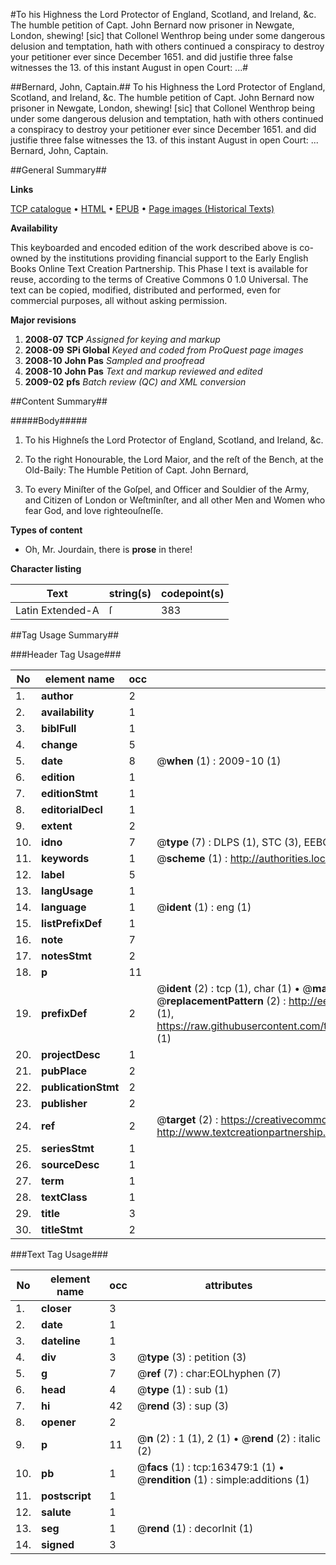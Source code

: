 #To his Highness the Lord Protector of England, Scotland, and Ireland, &c. The humble petition of Capt. John Bernard now prisoner in Newgate, London, shewing! [sic] that Collonel Wenthrop being under some dangerous delusion and temptation, hath with others continued a conspiracy to destroy your petitioner ever since December 1651. and did justifie three false witnesses the 13. of this instant August in open Court: ...#

##Bernard, John, Captain.##
To his Highness the Lord Protector of England, Scotland, and Ireland, &c. The humble petition of Capt. John Bernard now prisoner in Newgate, London, shewing! [sic] that Collonel Wenthrop being under some dangerous delusion and temptation, hath with others continued a conspiracy to destroy your petitioner ever since December 1651. and did justifie three false witnesses the 13. of this instant August in open Court: ...
Bernard, John, Captain.

##General Summary##

**Links**

[TCP catalogue](http://www.ota.ox.ac.uk/tcp/)  • 
[HTML](http://tei.it.ox.ac.uk/tcp/Texts-HTML/free/A76/A76439.html)  • 
[EPUB](http://tei.it.ox.ac.uk/tcp/Texts-EPUB/free/A76/A76439.epub) • 
[Page images (Historical Texts)](https://data.historicaltexts.jisc.ac.uk/view?pubId=eebo-99870761e&pageId=eebo-99870761e-163479-1)

**Availability**

This keyboarded and encoded edition of the
	       work described above is co-owned by the institutions
	       providing financial support to the Early English Books
	       Online Text Creation Partnership. This Phase I text is
	       available for reuse, according to the terms of Creative
	       Commons 0 1.0 Universal. The text can be copied,
	       modified, distributed and performed, even for
	       commercial purposes, all without asking permission.

**Major revisions**

1. __2008-07__ __TCP__ *Assigned for keying and markup*
1. __2008-09__ __SPi Global__ *Keyed and coded from ProQuest page images*
1. __2008-10__ __John Pas__ *Sampled and proofread*
1. __2008-10__ __John Pas__ *Text and markup reviewed and edited*
1. __2009-02__ __pfs__ *Batch review (QC) and XML conversion*

##Content Summary##

#####Body#####

1. To his Highneſs the Lord Protector of England, Scotland, and Ireland, &c.

1. To the right Honourable, the Lord Maior, and the reſt of the Bench, at the Old-Baily: The Humble Petition of Capt. John Bernard,

1. To every Miniſter of the Goſpel, and Officer and Souldier of the Army, and Citizen of London or Weſtminſter, and all other Men and Women who fear God, and love righteouſneſſe.

**Types of content**

  * Oh, Mr. Jourdain, there is **prose** in there!

**Character listing**


|Text|string(s)|codepoint(s)|
|---|---|---|
|Latin Extended-A|ſ|383|

##Tag Usage Summary##

###Header Tag Usage###

|No|element name|occ|attributes|
|---|---|---|---|
|1.|__author__|2||
|2.|__availability__|1||
|3.|__biblFull__|1||
|4.|__change__|5||
|5.|__date__|8| @__when__ (1) : 2009-10 (1)|
|6.|__edition__|1||
|7.|__editionStmt__|1||
|8.|__editorialDecl__|1||
|9.|__extent__|2||
|10.|__idno__|7| @__type__ (7) : DLPS (1), STC (3), EEBO-CITATION (1), PROQUEST (1), VID (1)|
|11.|__keywords__|1| @__scheme__ (1) : http://authorities.loc.gov/ (1)|
|12.|__label__|5||
|13.|__langUsage__|1||
|14.|__language__|1| @__ident__ (1) : eng (1)|
|15.|__listPrefixDef__|1||
|16.|__note__|7||
|17.|__notesStmt__|2||
|18.|__p__|11||
|19.|__prefixDef__|2| @__ident__ (2) : tcp (1), char (1)  •  @__matchPattern__ (2) : ([0-9\-]+):([0-9IVX]+) (1), (.+) (1)  •  @__replacementPattern__ (2) : http://eebo.chadwyck.com/downloadtiff?vid=$1&page=$2 (1), https://raw.githubusercontent.com/textcreationpartnership/Texts/master/tcpchars.xml#$1 (1)|
|20.|__projectDesc__|1||
|21.|__pubPlace__|2||
|22.|__publicationStmt__|2||
|23.|__publisher__|2||
|24.|__ref__|2| @__target__ (2) : https://creativecommons.org/publicdomain/zero/1.0/ (1), http://www.textcreationpartnership.org/docs/. (1)|
|25.|__seriesStmt__|1||
|26.|__sourceDesc__|1||
|27.|__term__|1||
|28.|__textClass__|1||
|29.|__title__|3||
|30.|__titleStmt__|2||


###Text Tag Usage###

|No|element name|occ|attributes|
|---|---|---|---|
|1.|__closer__|3||
|2.|__date__|1||
|3.|__dateline__|1||
|4.|__div__|3| @__type__ (3) : petition (3)|
|5.|__g__|7| @__ref__ (7) : char:EOLhyphen (7)|
|6.|__head__|4| @__type__ (1) : sub (1)|
|7.|__hi__|42| @__rend__ (3) : sup (3)|
|8.|__opener__|2||
|9.|__p__|11| @__n__ (2) : 1 (1), 2 (1)  •  @__rend__ (2) : italic (2)|
|10.|__pb__|1| @__facs__ (1) : tcp:163479:1 (1)  •  @__rendition__ (1) : simple:additions (1)|
|11.|__postscript__|1||
|12.|__salute__|1||
|13.|__seg__|1| @__rend__ (1) : decorInit (1)|
|14.|__signed__|3||
